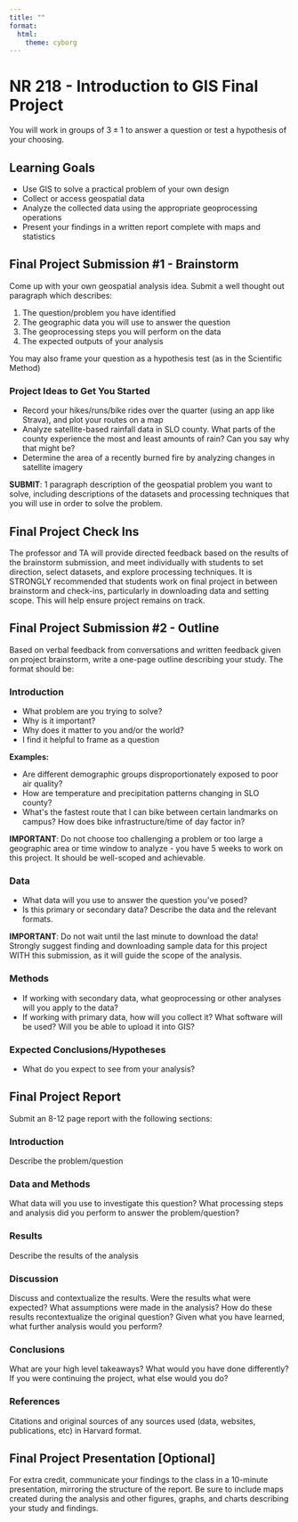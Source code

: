 ```yaml
---
title: ""
format: 
  html:
    theme: cyborg
---
```


# NR 218 - Introduction to GIS Final Project

You will work in groups of $3 \pm 1$ to answer a question or test a hypothesis of your choosing.

## Learning Goals

- Use GIS to solve a practical problem of your own design
- Collect or access geospatial data
- Analyze the collected data using the appropriate geoprocessing operations
- Present your findings in a written report complete with maps and statistics

## Final Project Submission #1 - Brainstorm

Come up with your own geospatial analysis idea. Submit a well thought out paragraph which describes: 

1. The question/problem you have identified
2. The geographic data you will use to answer the question
3. The geoprocessing steps you will perform on the data
4. The expected outputs of your analysis

You may also frame your question as a hypothesis test (as in the Scientific Method)

### Project Ideas to Get You Started

- Record your hikes/runs/bike rides over the quarter (using an app like Strava), and plot your routes on a map
- Analyze satellite-based rainfall data in SLO county. What parts of the county experience the most and least amounts of rain? Can you say why that might be?
- Determine the area of a recently burned fire by analyzing changes in satellite imagery

**SUBMIT**: 1 paragraph description of the geospatial problem you want to solve, including descriptions of the datasets and processing techniques that you will use in order to solve the problem.

## Final Project Check Ins

The professor and TA will provide directed feedback based on the results of the brainstorm submission, and meet individually with students to set direction, select datasets, and explore processing techniques. It is STRONGLY recommended that students work on final project in between brainstorm and check-ins, particularly in downloading data and setting scope. This will help ensure project remains on track.

## Final Project Submission #2 - Outline

Based on verbal feedback from conversations and written feedback given on project brainstorm, write a one-page outline describing your study. The format should be:

### Introduction
- What problem are you trying to solve?
- Why is it important?
- Why does it matter to you and/or the world?
- I find it helpful to frame as a question

**Examples:**
- Are different demographic groups disproportionately exposed to poor air quality?
- How are temperature and precipitation patterns changing in SLO county?
- What's the fastest route that I can bike between certain landmarks on campus? How does bike infrastructure/time of day factor in?

**IMPORTANT**: Do not choose too challenging a problem or too large a geographic area or time window to analyze - you have 5 weeks to work on this project. It should be well-scoped and achievable.

### Data
- What data will you use to answer the question you've posed?
- Is this primary or secondary data? Describe the data and the relevant formats.

**IMPORTANT**: Do not wait until the last minute to download the data! Strongly suggest finding and downloading sample data for this project WITH this submission, as it will guide the scope of the analysis.

### Methods
- If working with secondary data, what geoprocessing or other analyses will you apply to the data?
- If working with primary data, how will you collect it? What software will be used? Will you be able to upload it into GIS?

### Expected Conclusions/Hypotheses
- What do you expect to see from your analysis?

## Final Project Report

Submit an 8-12 page report with the following sections:

### Introduction
Describe the problem/question

### Data and Methods
What data will you use to investigate this question? What processing steps and analysis did you perform to answer the problem/question?

### Results
Describe the results of the analysis

### Discussion
Discuss and contextualize the results. Were the results what were expected? What assumptions were made in the analysis? How do these results recontextualize the original question? Given what you have learned, what further analysis would you perform?

### Conclusions
What are your high level takeaways? What would you have done differently? If you were continuing the project, what else would you do?

### References
Citations and original sources of any sources used (data, websites, publications, etc) in Harvard format.

## Final Project Presentation [Optional]

For extra credit, communicate your findings to the class in a 10-minute presentation, mirroring the structure of the report. Be sure to include maps created during the analysis and other figures, graphs, and charts describing your study and findings.
